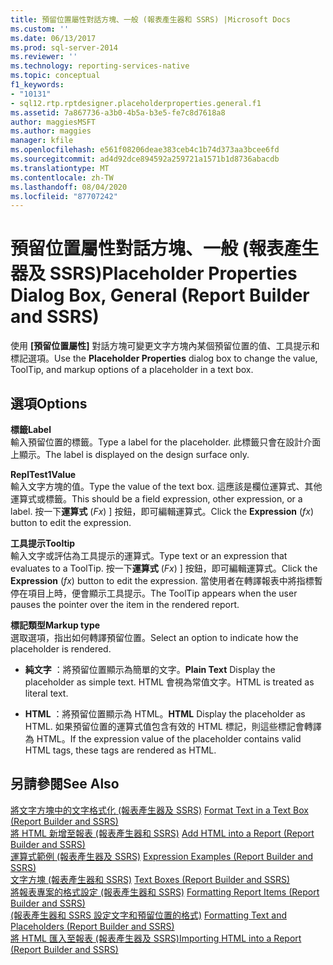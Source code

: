 ```yaml
---
title: 預留位置屬性對話方塊、一般 (報表產生器和 SSRS) |Microsoft Docs
ms.custom: ''
ms.date: 06/13/2017
ms.prod: sql-server-2014
ms.reviewer: ''
ms.technology: reporting-services-native
ms.topic: conceptual
f1_keywords:
- "10131"
- sql12.rtp.rptdesigner.placeholderproperties.general.f1
ms.assetid: 7a867736-a3b0-4b5a-b3e5-fe7c8d7618a8
author: maggiesMSFT
ms.author: maggies
manager: kfile
ms.openlocfilehash: e561f08206deae383ceb4c1b74d373aa3bcee6fd
ms.sourcegitcommit: ad4d92dce894592a259721a1571b1d8736abacdb
ms.translationtype: MT
ms.contentlocale: zh-TW
ms.lasthandoff: 08/04/2020
ms.locfileid: "87707242"
---
```

# <a name="placeholder-properties-dialog-box-general-report-builder-and-ssrs"></a><span data-ttu-id="6aef5-102">預留位置屬性對話方塊、一般 (報表產生器及 SSRS)</span><span class="sxs-lookup"><span data-stu-id="6aef5-102">Placeholder Properties Dialog Box, General (Report Builder and SSRS)</span></span>
  <span data-ttu-id="6aef5-103">使用 **[預留位置屬性]** 對話方塊可變更文字方塊內某個預留位置的值、工具提示和標記選項。</span><span class="sxs-lookup"><span data-stu-id="6aef5-103">Use the **Placeholder Properties** dialog box to change the value, ToolTip, and markup options of a placeholder in a text box.</span></span>  
  
## <a name="options"></a><span data-ttu-id="6aef5-104">選項</span><span class="sxs-lookup"><span data-stu-id="6aef5-104">Options</span></span>  
 <span data-ttu-id="6aef5-105">**標籤**</span><span class="sxs-lookup"><span data-stu-id="6aef5-105">**Label**</span></span>  
 <span data-ttu-id="6aef5-106">輸入預留位置的標籤。</span><span class="sxs-lookup"><span data-stu-id="6aef5-106">Type a label for the placeholder.</span></span> <span data-ttu-id="6aef5-107">此標籤只會在設計介面上顯示。</span><span class="sxs-lookup"><span data-stu-id="6aef5-107">The label is displayed on the design surface only.</span></span>  
  
 <span data-ttu-id="6aef5-108">**ReplTest1**</span><span class="sxs-lookup"><span data-stu-id="6aef5-108">**Value**</span></span>  
 <span data-ttu-id="6aef5-109">輸入文字方塊的值。</span><span class="sxs-lookup"><span data-stu-id="6aef5-109">Type the value of the text box.</span></span> <span data-ttu-id="6aef5-110">這應該是欄位運算式、其他運算式或標籤。</span><span class="sxs-lookup"><span data-stu-id="6aef5-110">This should be a field expression, other expression, or a label.</span></span> <span data-ttu-id="6aef5-111">按一下**運算式** (*Fx*) ] 按鈕，即可編輯運算式。</span><span class="sxs-lookup"><span data-stu-id="6aef5-111">Click the **Expression** (*fx*) button to edit the expression.</span></span>  
  
 <span data-ttu-id="6aef5-112">**工具提示**</span><span class="sxs-lookup"><span data-stu-id="6aef5-112">**Tooltip**</span></span>  
 <span data-ttu-id="6aef5-113">輸入文字或評估為工具提示的運算式。</span><span class="sxs-lookup"><span data-stu-id="6aef5-113">Type text or an expression that evaluates to a ToolTip.</span></span> <span data-ttu-id="6aef5-114">按一下**運算式** (*Fx*) ] 按鈕，即可編輯運算式。</span><span class="sxs-lookup"><span data-stu-id="6aef5-114">Click the **Expression** (*fx*) button to edit the expression.</span></span> <span data-ttu-id="6aef5-115">當使用者在轉譯報表中將指標暫停在項目上時，便會顯示工具提示。</span><span class="sxs-lookup"><span data-stu-id="6aef5-115">The ToolTip appears when the user pauses the pointer over the item in the rendered report.</span></span>  
  
 <span data-ttu-id="6aef5-116">**標記類型**</span><span class="sxs-lookup"><span data-stu-id="6aef5-116">**Markup type**</span></span>  
 <span data-ttu-id="6aef5-117">選取選項，指出如何轉譯預留位置。</span><span class="sxs-lookup"><span data-stu-id="6aef5-117">Select an option to indicate how the placeholder is rendered.</span></span>  
  
-   <span data-ttu-id="6aef5-118">**純文字** ：將預留位置顯示為簡單的文字。</span><span class="sxs-lookup"><span data-stu-id="6aef5-118">**Plain Text** Display the placeholder as simple text.</span></span> <span data-ttu-id="6aef5-119">HTML 會視為常值文字。</span><span class="sxs-lookup"><span data-stu-id="6aef5-119">HTML is treated as literal text.</span></span>  
  
-   <span data-ttu-id="6aef5-120">**HTML**  ：將預留位置顯示為 HTML。</span><span class="sxs-lookup"><span data-stu-id="6aef5-120">**HTML**  Display the placeholder as HTML.</span></span> <span data-ttu-id="6aef5-121">如果預留位置的運算式值包含有效的 HTML 標記，則這些標記會轉譯為 HTML。</span><span class="sxs-lookup"><span data-stu-id="6aef5-121">If the expression value of the placeholder contains valid HTML tags, these tags are rendered as HTML.</span></span>  
  
## <a name="see-also"></a><span data-ttu-id="6aef5-122">另請參閱</span><span class="sxs-lookup"><span data-stu-id="6aef5-122">See Also</span></span>  
 <span data-ttu-id="6aef5-123">[將文字方塊中的文字格式化 &#40;報表產生器及 SSRS&#41;](report-design/format-text-in-a-text-box-report-builder-and-ssrs.md) </span><span class="sxs-lookup"><span data-stu-id="6aef5-123">[Format Text in a Text Box &#40;Report Builder and SSRS&#41;](report-design/format-text-in-a-text-box-report-builder-and-ssrs.md) </span></span>  
 <span data-ttu-id="6aef5-124">[將 HTML 新增至報表 &#40;報表產生器和 SSRS&#41;](report-design/add-html-into-a-report-report-builder-and-ssrs.md) </span><span class="sxs-lookup"><span data-stu-id="6aef5-124">[Add HTML into a Report &#40;Report Builder and SSRS&#41;](report-design/add-html-into-a-report-report-builder-and-ssrs.md) </span></span>  
 <span data-ttu-id="6aef5-125">[運算式範例 &#40;報表產生器及 SSRS&#41;](report-design/expression-examples-report-builder-and-ssrs.md) </span><span class="sxs-lookup"><span data-stu-id="6aef5-125">[Expression Examples &#40;Report Builder and SSRS&#41;](report-design/expression-examples-report-builder-and-ssrs.md) </span></span>  
 <span data-ttu-id="6aef5-126">[文字方塊 &#40;報表產生器和 SSRS&#41;](report-design/text-boxes-report-builder-and-ssrs.md) </span><span class="sxs-lookup"><span data-stu-id="6aef5-126">[Text Boxes &#40;Report Builder and SSRS&#41;](report-design/text-boxes-report-builder-and-ssrs.md) </span></span>  
 <span data-ttu-id="6aef5-127">[將報表專案的格式設定 &#40;報表產生器和 SSRS&#41;](report-design/formatting-report-items-report-builder-and-ssrs.md) </span><span class="sxs-lookup"><span data-stu-id="6aef5-127">[Formatting Report Items &#40;Report Builder and SSRS&#41;](report-design/formatting-report-items-report-builder-and-ssrs.md) </span></span>  
 <span data-ttu-id="6aef5-128">[&#40;報表產生器和 SSRS 設定文字和預留位置的格式&#41;](report-design/formatting-text-and-placeholders-report-builder-and-ssrs.md) </span><span class="sxs-lookup"><span data-stu-id="6aef5-128">[Formatting Text and Placeholders &#40;Report Builder and SSRS&#41;](report-design/formatting-text-and-placeholders-report-builder-and-ssrs.md) </span></span>  
 [<span data-ttu-id="6aef5-129">將 HTML 匯入至報表 &#40;報表產生器及 SSRS&#41;</span><span class="sxs-lookup"><span data-stu-id="6aef5-129">Importing HTML into a Report &#40;Report Builder and SSRS&#41;</span></span>](report-design/importing-html-into-a-report-report-builder-and-ssrs.md)  
  
  
